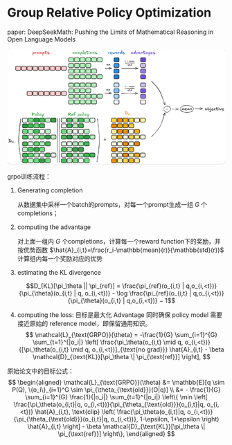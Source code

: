 # Group Relative Policy Optimization
paper: DeepSeekMath: Pushing the Limits of Mathematical Reasoning in Open Language Models

![](/imgs/rl/grpo/img.png)

grpo训练流程：
1. Generating completion

   从数据集中采样一个batch的prompts，对每一个prompt生成一组 $G$ 个 completions；

3. computing the advantage

   对上面一组内 $G$ 个completions，计算每一个reward function下的奖励，并按优势函数 $\hat{A}_{i,t}=\frac{r_i-\mathbb{mean}(r)}{\mathbb{std}(r)}$ 计算组内每一个奖励对应的优势

4. estimating the KL divergence

   $$D_{KL}[\pi_\theta || \pi_{ref}] = \frac{\pi_{ref}(o_{i,t} | q,o_{i,<t})} {\pi_{\theta}(o_{i,t} | q, o_{i,<t})} - \log \frac{\pi_{ref}(o_{i,t} | q,o_{i,<t})}{\pi_{\theta}(o_{i,t} | q,o_{i,<t})} − 1$$

4. computing the loss:
   目标是最大化 Advantage 同时确保 policy model 需要接近原始的 reference model，即保留通用知识。
   $$
   \mathcal{L}_{\text{GRPO}}(\theta) = -\frac{1}{G} \sum_{i=1}^{G} \sum_{t=1}^{|o_i|} \left[ \frac{\pi_\theta(o_{i,t} \mid q, o_{i,<t})}{[\pi_\theta(o_{i,t} \mid q, o_{i,<t})]_{\text{no grad}}} \hat{A}_{i,t} - \beta \mathcal{D}_{\text{KL}}[\pi_\theta \| \pi_{\text{ref}}] \right],
   $$


原始论文中的目标公式：
$$
\begin{aligned}
\mathcal{L}_{\text{GRPO}}(\theta) &= \mathbb{E}[q \sim P(Q), \{o_i\}_{i=1}^G \sim \pi_{\theta_{\text{old}}}(O|q)] \\
&= - \frac{1}{G} \sum_{i=1}^{G} \frac{1}{|o_i|} \sum_{t=1}^{|o_i|} \left\{ \min \left[ \frac{\pi_\theta(o_{i,t}|q, o_{i,<t})}{\pi_{\theta_{\text{old}}}(o_{i,t}|q, o_{i,<t})} \hat{A}_{i,t}, \text{clip} \left( \frac{\pi_\theta(o_{i,t}|q, o_{i,<t})}{\pi_{\theta_{\text{old}}}(o_{i,t}|q, o_{i,<t})}, 1-\epsilon, 1+\epsilon \right) \hat{A}_{i,t} \right] - \beta \mathcal{D}_{\text{KL}}[\pi_\theta \| \pi_{\text{ref}}] \right\},
\end{aligned}
$$